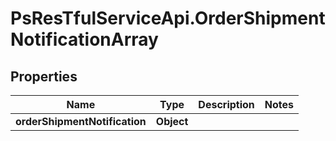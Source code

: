 # PsResTfulServiceApi.OrderShipmentNotificationArray

## Properties
Name | Type | Description | Notes
------------ | ------------- | ------------- | -------------
**orderShipmentNotification** | **Object** |  | 
